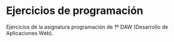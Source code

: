 # Ejercicios de programación

Ejercicios de la asignatura programación de 1º DAW (Desarrollo de Aplicaciones Web).


